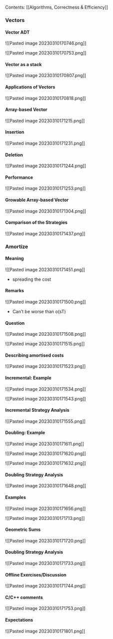 Contents:
[[Algorithms, Correctness & Efficiency]]

### Vectors
#### Vector ADT
![[Pasted image 20230310170746.png]]

![[Pasted image 20230310170753.png]]

#### Vector as a stack
![[Pasted image 20230310170807.png]]

#### Applications of Vectors
![[Pasted image 20230310170818.png]]

#### Array-based Vector
![[Pasted image 20230310171215.png]]

#### Insertion
![[Pasted image 20230310171231.png]]

#### Deletion
![[Pasted image 20230310171244.png]]

#### Performance
![[Pasted image 20230310171253.png]]

#### Growable Array-based Vector
![[Pasted image 20230310171304.png]]

#### Comparison of the Strategies
![[Pasted image 20230310171437.png]]

### Amortize
#### Meaning
![[Pasted image 20230310171451.png]]
- spreading the cost
#### Remarks
![[Pasted image 20230310171500.png]]
- Can't be worse than o(sT)
#### Question
![[Pasted image 20230310171508.png]]

![[Pasted image 20230310171515.png]]

#### Describing amortised costs
![[Pasted image 20230310171523.png]]

#### Incremental: Example
![[Pasted image 20230310171534.png]]

![[Pasted image 20230310171543.png]]

#### Incremental Strategy Analysis
![[Pasted image 20230310171555.png]]

#### Doubling: Example
![[Pasted image 20230310171611.png]]

![[Pasted image 20230310171620.png]]

![[Pasted image 20230310171632.png]]

#### Doubling Strategy Analysis
![[Pasted image 20230310171648.png]]

#### Examples
![[Pasted image 20230310171656.png]]

![[Pasted image 20230310171713.png]]

#### Geometric Sums
![[Pasted image 20230310171720.png]]

#### Doubling Strategy Analysis
![[Pasted image 20230310171733.png]]

#### Offline Exercises/Discussion
![[Pasted image 20230310171744.png]]

#### C/C++ comments
![[Pasted image 20230310171753.png]]

#### Expectations
![[Pasted image 20230310171801.png]]
